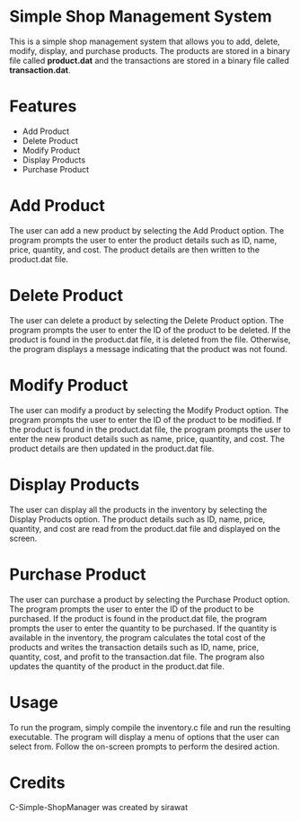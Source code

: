 # Simple Shop Management System
This is a simple shop management system that allows you to add, delete, modify, display, and purchase products. The products are stored in a binary file called **product.dat** and the transactions are stored in a binary file called **transaction.dat**.

# Features
- Add Product
- Delete Product
- Modify Product
- Display Products
- Purchase Product

# Add Product
The user can add a new product by selecting the Add Product option. The program prompts the user to enter the product details such as ID, name, price, quantity, and cost. The product details are then written to the product.dat file.

# Delete Product
The user can delete a product by selecting the Delete Product option. The program prompts the user to enter the ID of the product to be deleted. If the product is found in the product.dat file, it is deleted from the file. Otherwise, the program displays a message indicating that the product was not found.

# Modify Product
The user can modify a product by selecting the Modify Product option. The program prompts the user to enter the ID of the product to be modified. If the product is found in the product.dat file, the program prompts the user to enter the new product details such as name, price, quantity, and cost. The product details are then updated in the product.dat file.

# Display Products
The user can display all the products in the inventory by selecting the Display Products option. The product details such as ID, name, price, quantity, and cost are read from the product.dat file and displayed on the screen.

# Purchase Product
The user can purchase a product by selecting the Purchase Product option. The program prompts the user to enter the ID of the product to be purchased. If the product is found in the product.dat file, the program prompts the user to enter the quantity to be purchased. If the quantity is available in the inventory, the program calculates the total cost of the products and writes the transaction details such as ID, name, price, quantity, cost, and profit to the transaction.dat file. The program also updates the quantity of the product in the product.dat file.

# Usage
To run the program, simply compile the inventory.c file and run the resulting executable. The program will display a menu of options that the user can select from. Follow the on-screen prompts to perform the desired action.

# Credits
C-Simple-ShopManager was created by sirawat
